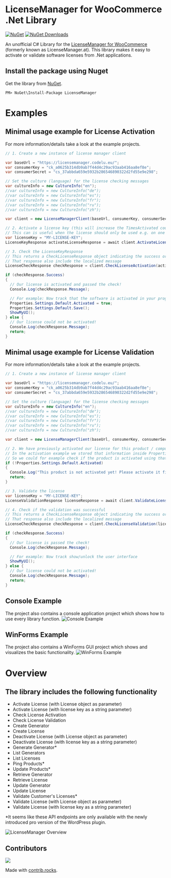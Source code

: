 # LicenseManager for WooCommerce .Net Library
[![NuGet](https://img.shields.io/nuget/v/LicenseManager.svg)](https://www.nuget.org/packages/LicenseManager)
[![NuGet Downloads](https://img.shields.io/nuget/dt/LicenseManager.svg)](https://www.nuget.org/packages/LicenseManager)

An unofficial C# Library for the [LicenseManager for WooCommerce](https://github.com/wpexpertsio/license-manager-woocommerce) (formerly known as LicenseManager.at). This library makes it easy to activate or validate software licenses from .Net applications.

## Install the package using Nuget
Get the library from [NuGet](https://www.nuget.org/packages/LicenseManager/).
```
PM> NuGet\Install-Package LicenseManager
```

# Examples
## Minimal usage example for License Activation
For more information/details take a look at the example projects.
```c#
// 1. Create a new instance of license manager client

var baseUrl = "https://licensemanager.codelu.eu/";
var consumerKey = "ck_a0625b314db9ab7f44d4c29ac93aab416aa8ef8e";
var consumerSecret = "cs_37abbda659e5932b286546890322d2fd55e9e298";

// Set the culture (language) for the license checking messages
var cultureInfo = new CultureInfo("en");
//var cultureInfo = new CultureInfo("de");
//var cultureInfo = new CultureInfo("es");
//var cultureInfo = new CultureInfo("fr");
//var cultureInfo = new CultureInfo("ru");
//var cultureInfo = new CultureInfo("zh");

var client = new LicenseManagerClient(baseUrl, consumerKey, consumerSecret, productId, cultureInfo);

// 2. Activate a license key (this will increase the TimesActivated counter if successful)
// This can is useful when the license should only be used e.g. on one computer
var licenseKey = "MY-LICENSE-KEY";
LicenseKeyResponse activateLicenseResponse = await client.ActivateLicenseAsync(licenseKey);

// 3. Check the LicenseKeyResponse
// This returns a CheckLicenseResponse object indicating the success or failure of the activation check.
// That response also include the localized message
LicenseCheckResponse checkResponse = client.CheckLicenseActivation(activateLicenseResponse, licenseKey);

if (checkResponse.Success) 
{
  // Our license is activated and passed the check!
  Console.Log(checkResponse.Message);

  // For example: Now track that the software is activated in your program and show/unlock the user interface
  Properties.Settings.Default.Activated = true;
  Properties.Settings.Default.Save();
  ShowMyUI();
} else {
  // Our license could not be activated!
  Console.Log(checkResponse.Message);
  return;
}
```

## Minimal usage example for License Validation
For more information/details take a look at the example projects.
```c#
// 1. Create a new instance of license manager client

var baseUrl = "https://licensemanager.codelu.eu/";
var consumerKey = "ck_a0625b314db9ab7f44d4c29ac93aab416aa8ef8e";
var consumerSecret = "cs_37abbda659e5932b286546890322d2fd55e9e298";

// Set the culture (language) for the license checking messages
var cultureInfo = new CultureInfo("en");
//var cultureInfo = new CultureInfo("de");
//var cultureInfo = new CultureInfo("es");
//var cultureInfo = new CultureInfo("fr");
//var cultureInfo = new CultureInfo("ru");
//var cultureInfo = new CultureInfo("zh");

var client = new LicenseManagerClient(baseUrl, consumerKey, consumerSecret, productId, cultureInfo);

// 2. We have previously activated our license for this product / computer
// In the activation example we stored that information inside Properties.Settings.Default.Activated.
// So we could for example check if the product is activated using that information.
if (!Properties.Settings.Default.Activated) 
{
  Console.Log("This product is not activated yet! Please activate it first!");
  return;
}

// 3. Validate the license
var licenseKey = "MY-LICENSE-KEY";
LicenseValidationResponse licenseResponse = await client.ValidateLicenseAsync(licenseKey);

// 4. Check if the validation was successful
// This returns a CheckLicenseResponse object indicating the success or failure of the activation check.
// That response also include the localized message
LicenseCheckResponse checkResponse = client.CheckLicenseValidation(licenseResponse, licenseKey);

if (checkResponse.Success) 
{
  // Our license is passed the check!
  Console.Log(checkResponse.Message);

  // For example: Now track show/unlock the user interface
  ShowMyUI();
} else {
  // Our license could not be activated!
  Console.Log(checkResponse.Message);
  return;
}
```

## Console Example
The project also contains a console application project which shows how to use every library function.
![Console Example](consoleExample.png)

## WinForms Example
The project also contains a WinForms GUI project which shows and visualizes the basic functionality.
![WinForms Example](winformsExample.png)

# Overview
## The library includes the following functionality
- Activate License (with License object as parameter)
- Activate License (with license key as a string parameter)
- Check License Activation
- Check License Validation
- Create Generator
- Create License
- Deactivate License (with License object as parameter)
- Deactivate License (with license key as a string parameter)
- Generate Generator*
- List Generators
- List Licenses
- Ping Products*
- Update Products*
- Retrieve Generator
- Retrieve License
- Update Generator
- Update License
- Validate Customer's Licenses*
- Validate License (with License object as parameter)
- Validate License (with license key as a string parameter)

*It seems like these API endpoints are only available with the newly introduced pro version of the WordPress plugin.

![LicenseManager Overview](overview.png)

## Contributors
<a href="https://github.com/g4m3r0/LicenseManager-for-WooCommerce-.Net-Library/graphs/contributors">
  <img src="https://contrib.rocks/image?repo=g4m3r0/LicenseManager-for-WooCommerce-.Net-Library" />
</a>

Made with [contrib.rocks](https://contrib.rocks).
